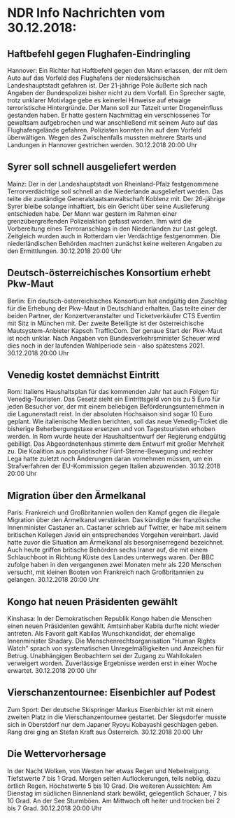 # NDR Info Nachrichten vom 30.12.2018:


## Haftbefehl gegen Flughafen-Eindringling
Hannover: Ein Richter hat Haftbefehl gegen den Mann erlassen, der mit dem Auto auf das Vorfeld des Flughafens der niedersächsischen Landeshauptstadt gefahren ist. Der 21-jährige Pole äußerte sich nach Angaben der Bundespolizei bisher nicht zu dem Vorfall. Ein Sprecher sagte, trotz unklarer Motivlage gebe es keinerlei Hinweise auf etwaige terroristische Hintergründe. Der Mann soll zur Tatzeit unter Drogeneinfluss gestanden haben. Er hatte gestern Nachmittag ein verschlossenes Tor gewaltsam aufgebrochen und war anschließend mit seinem Auto auf das Flughafengelände gefahren. Polizisten konnten ihn auf dem Vorfeld überwältigen. Wegen des Zwischenfalls mussten mehrere Starts und Landungen in Hannover gestrichen werden. 30.12.2018 20:00 Uhr 

## Syrer soll schnell ausgeliefert werden
Mainz: Der in der Landeshauptstadt von Rheinland-Pfalz festgenommene Terrorverdächtige soll schnell an die Niederlande ausgeliefert werden. Das teilte die zuständige Generalstaatsanwaltschaft Koblenz mit. Der 26-jährige Syrer bleibe solange inhaftiert, bis ein Gericht über seine Auslieferung entschieden habe. Der Mann war gestern im Rahmen einer grenzübergreifenden Polizeiaktion gefasst worden. Ihm wird die Vorbereitung eines Terroranschlags in den Niederlanden zur Last gelegt. Zeitgleich wurden auch in Rotterdam vier Verdächtige festgenommen. Die niederländischen Behörden machten zunächst keine weiteren Angaben zu den Ermittlungen. 30.12.2018 20:00 Uhr 

## Deutsch-österreichisches Konsortium erhebt Pkw-Maut
Berlin: Ein deutsch-österreichisches Konsortium hat endgültig den Zuschlag für die Erhebung der Pkw-Maut in Deutschland erhalten. Das teilte einer der beiden Partner, der Konzertveranstalter und Ticketverkäufer CTS Eventim mit Sitz in München mit. Der zweite Beteiligte ist der österreichische Mautsystem-Anbieter Kapsch TrafficCom. Der genaue Start der Pkw-Maut ist noch unklar. Nach Angaben von Bundesverkehrsminister Scheuer wird dies noch in der laufenden Wahlperiode sein - also spätestens 2021. 30.12.2018 20:00 Uhr 

## Venedig kostet demnächst Eintritt
Rom: 			Italiens Haushaltsplan für das kommenden Jahr hat auch Folgen für Venedig-Touristen. Das Gesetz sieht ein Eintrittsgeld von bis zu 5 Euro für jeden Besucher vor, der mit einem beliebigen Beförderungsunternehmen in die Lagunenstadt reist. In der absoluten Hochsaison sind sogar 10 Euro geplant. Wie italienische Medien berichten, soll das neue Venedig-Ticket die bisherige Beherbergungstaxe ersetzen und von Tagestouristen erhoben werden. In Rom wurde heute der Haushaltsentwurf der Regierung endgültig gebilligt. Das Abgeordnetenhaus stimmte dem Entwurf mit großer Mehrheit zu. Die Koalition aus populistischer Fünf-Sterne-Bewegung und rechter Lega hatte zuletzt noch Änderungen daran vornehmen müssen, um ein Strafverfahren der EU-Kommission gegen Italien abzuwenden. 30.12.2018 20:00 Uhr 

## Migration über den Ärmelkanal
Paris: 	Frankreich und Großbritannien wollen den Kampf gegen die illegale Migration über den Ärmelkanal verstärken. Das kündigte der französische Innenminister Castaner an. Castaner schrieb auf Twitter, er habe mit seinem britischen Kollegen Javid ein entsprechendes Vorgehen vereinbart. Javid hatte zuvor die Situation am Ärmelkanal als besorgniserregend bezeichnet. Auch heute griffen britische Behörden sechs Iraner auf, die mit einem Schlauchboot in Richtung Küste des Landes unterwegs waren. Der BBC zufolge haben in den vergangenen zwei Monaten mehr als 220 Menschen versucht, mit kleinen Booten von Frankreich nach Großbritannien zu gelangen. 30.12.2018 20:00 Uhr 

## Kongo hat neuen Präsidenten gewählt
Kinshasa: In der Demokratischen Republik Kongo haben die Menschen einen neuen Präsidenten gewählt. Amtsinhaber Kabila durfte nicht wieder antreten. Als Favorit galt Kabilas Wunschkandidat, der ehemalige Innenminister Shadary. Die Menschenrechtsorganisation "Human Rights Watch" sprach von systematischen Unregelmäßigkeiten und Anzeichen für Betrug. Unabhängigen Beobachtern sei der Zugang zu Wahllokalen verweigert worden. Zuverlässige Ergebnisse werden erst in einer Woche erwartet. 30.12.2018 20:00 Uhr 

## Vierschanzentournee: Eisenbichler auf Podest
Zum Sport: Der deutsche Skispringer Markus Eisenbichler ist mit einem zweiten Platz in die Vierschanzentournee gestartet. Der Siegsdorfer musste sich in Oberstdorf nur dem Japaner Ryoyu Kobayashi geschlagen geben. Rang drei ging an Stefan Kraft aus Österreich. 30.12.2018 20:00 Uhr 

## Die Wettervorhersage
In der Nacht Wolken, von Westen her etwas Regen und Nebelneigung. Tiefstwerte 7 bis 1 Grad. Morgen selten Auflockerungen, teils neblig, dazu örtlich Regen. Höchstwerte 5 bis 10 Grad. Die weiteren Aussichten: Am Dienstag im südlichen Binnenland stark bewölkt, gelegentlich Schauer, 7 bis 10 Grad. An der See Sturmböen. Am Mittwoch oft heiter und trocken bei 2 bis 7 Grad. 30.12.2018 20:00 Uhr 
